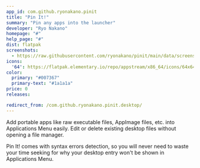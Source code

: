 ```yaml
---
app_id: com.github.ryonakano.pinit
title: "Pin It!"
summary: "Pin any apps into the launcher"
developer: "Ryo Nakano"
homepage: "#"
help_page: "#"
dist: flatpak
screenshots:
  - https://raw.githubusercontent.com/ryonakano/pinit/main/data/screenshot-welcome-view.png
icons:
  '64': https://flatpak.elementary.io/repo/appstream/x86_64/icons/64x64/com.github.ryonakano.pinit.png
color:
  primary: "#007367"
  primary-text: "#1a1a1a"
price: 0
releases:

redirect_from: /com.github.ryonakano.pinit.desktop/
---
```


<p>Add portable apps like raw executable files, AppImage files, etc. into Applications Menu easily. Edit or delete existing desktop files without opening a file manager.</p>
<p>Pin It! comes with syntax errors detection, so you will never need to waste your time seeking for why your desktop entry won't be shown in Applications Menu.</p>